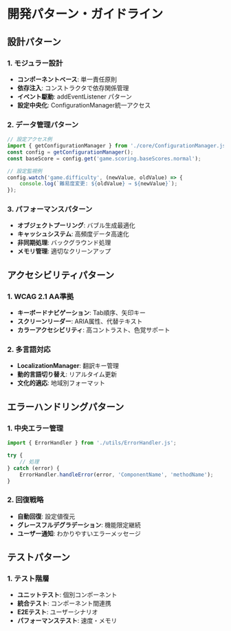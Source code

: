 # 開発パターン・ガイドライン

## 設計パターン

### 1. モジュラー設計
- **コンポーネントベース**: 単一責任原則
- **依存注入**: コンストラクタで依存関係管理
- **イベント駆動**: addEventListener パターン
- **設定中央化**: ConfigurationManager統一アクセス

### 2. データ管理パターン
```javascript
// 設定アクセス例
import { getConfigurationManager } from './core/ConfigurationManager.js';
const config = getConfigurationManager();
const baseScore = config.get('game.scoring.baseScores.normal');

// 設定監視例
config.watch('game.difficulty', (newValue, oldValue) => {
    console.log(`難易度変更: ${oldValue} → ${newValue}`);
});
```

### 3. パフォーマンスパターン
- **オブジェクトプーリング**: バブル生成最適化
- **キャッシュシステム**: 高頻度データ高速化
- **非同期処理**: バックグラウンド処理
- **メモリ管理**: 適切なクリーンアップ

## アクセシビリティパターン

### 1. WCAG 2.1 AA準拠
- **キーボードナビゲーション**: Tab順序、矢印キー
- **スクリーンリーダー**: ARIA属性、代替テキスト
- **カラーアクセシビリティ**: 高コントラスト、色覚サポート

### 2. 多言語対応
- **LocalizationManager**: 翻訳キー管理
- **動的言語切り替え**: リアルタイム更新
- **文化的適応**: 地域別フォーマット

## エラーハンドリングパターン

### 1. 中央エラー管理
```javascript
import { ErrorHandler } from './utils/ErrorHandler.js';

try {
    // 処理
} catch (error) {
    ErrorHandler.handleError(error, 'ComponentName', 'methodName');
}
```

### 2. 回復戦略
- **自動回復**: 設定値復元
- **グレースフルデグラデーション**: 機能限定継続
- **ユーザー通知**: わかりやすいエラーメッセージ

## テストパターン

### 1. テスト階層
- **ユニットテスト**: 個別コンポーネント
- **統合テスト**: コンポーネント間連携  
- **E2Eテスト**: ユーザーシナリオ
- **パフォーマンステスト**: 速度・メモリ